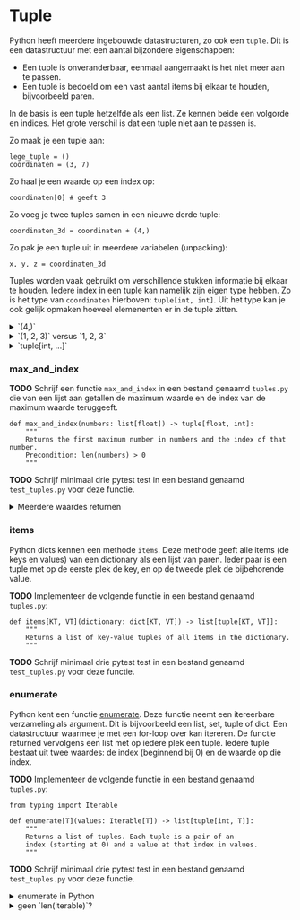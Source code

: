 # Tuple

Python heeft meerdere ingebouwde datastructuren, zo ook een `tuple`. Dit is een datastructuur met een aantal bijzondere eigenschappen:

- Een tuple is onveranderbaar, eenmaal aangemaakt is het niet meer aan te passen.
- Een tuple is bedoeld om een vast aantal items bij elkaar te houden, bijvoorbeeld paren.

In de basis is een tuple hetzelfde als een list. Ze kennen beide een volgorde en indices. Het grote verschil is dat een tuple niet aan te passen is.

Zo maak je een tuple aan:

    lege_tuple = ()
    coordinaten = (3, 7)

Zo haal je een waarde op een index op:

    coordinaten[0] # geeft 3

Zo voeg je twee tuples samen in een nieuwe derde tuple:

    coordinaten_3d = coordinaten + (4,)

Zo pak je een tuple uit in meerdere variabelen (unpacking):

    x, y, z = coordinaten_3d

Tuples worden vaak gebruikt om verschillende stukken informatie bij elkaar te houden. Iedere index in een tuple kan namelijk zijn eigen type hebben. Zo is het type van `coordinaten` hierboven: `tuple[int, int]`. Uit het type kan je ook gelijk opmaken hoeveel elemenenten er in de tuple zitten.

<details markdown="1"><summary markdown="span">`(4,)`</summary>
Tuples gebruiken ronde haakjes, maar die ronde haakjes worden al op veel plekken gebruikt in Python. Daarom is er wat syntax nodig om ambiguiteit te voorkomen:

    lege_tuple = ()
    de_integer_4 = (4) # dit is een integer 4 tussen haakjes, bijvoorbeeld in een berekening
    tuple_met_1_element = (4,) # de komma is expliciet nodig om er een tuple van te maken

</details>

<details markdown="1"><summary markdown="span">`(1, 2, 3)` versus `1, 2, 3`</summary>
De ronde haakjes zijn optioneel, ook in het geval van tuples. Zo is onderstaande code hetzelfde:

    getallen = (1, 2, 3)
    getallen = 1, 2, 3

In sommige gevallen zijn de haakjes nodig om onderscheid te maken, bijvoorbeeld in:

    print((1, 2, 3)) # dit print de tuple: (1, 2, 3)
    print(1, 2, 3) # dit print de getallen: 1 2 3

Het is dan ook gebruikelijk om wel de haakjes te gebruiken, zo voorkom je fouten.

</details>

<details markdown="1"><summary markdown="span">`tuple[int, ...]`</summary>
Hoewel je bij een tuple iedere plek een type kan geven, zijn er ook situaties waar dat niet kan. Bijvoorbeeld bij tuples van onbekende grootte. Zoals in het volgende geval:

    lijst_van_getallen = [1, 2, 3, 4, 5, 6, 7, 8]
    tuple_van_getallen = tuple(lijst_van_getallen)

In dit geval wordt het type van de tuple: `tuple[int, ...]`.

</details>

### max_and_index

**TODO** Schrijf een functie `max_and_index` in een bestand genaamd `tuples.py` die van een lijst aan getallen de maximum waarde en de index van de maximum waarde teruggeeft.

    def max_and_index(numbers: list[float]) -> tuple[float, int]:
        """
        Returns the first maximum number in numbers and the index of that number.
        Precondition: len(numbers) > 0
        """

**TODO** Schrijf minimaal drie pytest test in een bestand genaamd `test_tuples.py` voor deze functie.

<details markdown="1"><summary markdown="span">Meerdere waardes returnen</summary>
Ook in Python kan een functie maar één keer één waarde returnen. Toch kan je op deze manier twee waardes returnen:

    return max, index

Hoewel het lijkt alsof er hier twee waardes worden teruggeven, wordt er eigenlijk een tuple aangemaakt van `max` en `index`. De haakjes van een tuple zijn namelijk optioneel. Conventie is dan ook dat als een functie meerdere verschillende waardes moet returnen, dat dit via een tuple gebeurt.
</details>


### items

Python dicts kennen een methode `items`. Deze methode geeft alle items (de keys en values) van een dictionary als een lijst van paren. Ieder paar is een tuple met op de eerste plek de key, en op de tweede plek de bijbehorende value.

**TODO** Implementeer de volgende functie in een bestand genaamd `tuples.py`:

    def items[KT, VT](dictionary: dict[KT, VT]) -> list[tuple[KT, VT]]:
        """
        Returns a list of key-value tuples of all items in the dictionary. 
        """

**TODO** Schrijf minimaal drie pytest test in een bestand genaamd `test_tuples.py` voor deze functie.

### enumerate

Python kent een functie [enumerate](https://docs.python.org/3/library/functions.html#enumerate). Deze functie neemt een itereerbare verzameling als argument. Dit is bijvoorbeeld een list, set, tuple of dict. Een datastructuur waarmee je met een for-loop over kan itereren. De functie returned vervolgens een list met op iedere plek een tuple. Iedere tuple bestaat uit twee waardes: de index (beginnend bij 0) en de waarde op die index.

**TODO** Implementeer de volgende functie in een bestand genaamd `tuples.py`:

    from typing import Iterable

    def enumerate[T](values: Iterable[T]) -> list[tuple[int, T]]:
        """
        Returns a list of tuples. Each tuple is a pair of an
        index (starting at 0) and a value at that index in values.
        """

**TODO** Schrijf minimaal drie pytest test in een bestand genaamd `test_tuples.py` voor deze functie.
 
<details markdown="1"><summary markdown="span">enumerate in Python</summary>
Python kent maar één vorm van een for-loop, een zogenaamde for-each loop. Je leest hem eigenlijk als: voor ieder (for each) element in een verzameling van elementen, doe iets. Nu zijn er situaties waarin dit voldoet, en er zijn situaties waarin je expliciet de index van een element nodig hebt in plaats van het element zelf. Vaak zie je daarom deze twee loops:

    # itereer over alle elementen in elements
    for element in elements:
        ...

    # itereer over de indices van elements
    for i in range(len(elements)):
        ...

Maar wat nou als je zowel de index als het element wilt? Daar is `enumerate` handig voor. Namelijk als volgt:

    for i, element in enumerate(elements):
        ...

Hierboven wordt tuple-unpacking, het uitpakken van een tuple in meerdere variabelen, op dezelfde regel van de for-loop gedaan. Daardoor heb je in één klap een variabele `i` met de index en een variabele `element` met het element op die index.
</details>

<details markdown="1"><summary markdown="span">geen `len(Iterable)`?</summary>
Een `Iterable` belooft alleen maar dat je erover kan itereren. Dit type doet geen verdere beloftes. Zo ook niet dat er voor een `Iterable` een lengte bestaat, want er bestaan ook itereerbare types zonder lengte. Dit zijn bijvoorbeeld oneindige verzamelingen, of verzamelingen waarvan de lengte niet van te voren bekend is. Om deze reden kan je niet via `len()` de lengte van een `Iterable` nemen. 

<details markdown="1"><summary markdown="span">Voor de nieuwsgierigen, hoe werkt dat nou zo'n oneindige verzameling? </summary>
Bijvoorbeeld een verzameling van alle gehele getallen tot in het oneindige:

    def all_positive_numbers():
        number = 0
        while true:
            yield number
            number += 1

    for number in all_positive_numbers():
        print(number)

        if number > 100:
            break

Bovenstaande werkt via een zogenaamde `generator`. Deze wordt hier aangemaakt door de functie `all_positive_numbers` en het speciale keyword `yield`. Zie het als een functie die tijdelijk returned bij `yield`, en bij een volgende aanroep weer verder gaat waar deze gebleven was. De functie `all_positive_numbers` genereert op die manier alle getallen vanaf 0 tot in het oneindige.

De for-loop zorgt ervoor dat de `generator` de getallen gaat genereren. Omdat de generator nooit stopt, hebben we zelf maar een `break` in de loop gezet.
</details>
</details>